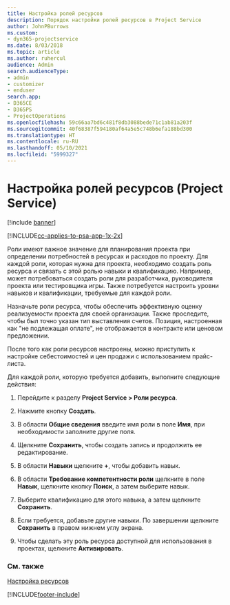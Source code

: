 ```yaml
---
title: Настройка ролей ресурсов
description: Порядок настройки ролей ресурсов в Project Service
author: JohnPBurrows
ms.custom:
- dyn365-projectservice
ms.date: 8/03/2018
ms.topic: article
ms.author: ruhercul
audience: Admin
search.audienceType:
- admin
- customizer
- enduser
search.app:
- D365CE
- D365PS
- ProjectOperations
ms.openlocfilehash: 59c66aa7bd6c481f8db3088bede71c1ab81a203f
ms.sourcegitcommit: 40f68387f594180af64a5e5c748b6efa188bd300
ms.translationtype: HT
ms.contentlocale: ru-RU
ms.lasthandoff: 05/10/2021
ms.locfileid: "5999327"
---
```

# <a name="configure-resource-roles-project-service"></a>Настройка ролей ресурсов (Project Service)

[!include [banner](../includes/psa-now-project-operations.md)]

[!INCLUDE[cc-applies-to-psa-app-1x-2x](../includes/cc-applies-to-psa-app-1x-2x.md)]

Роли имеют важное значение для планирования проекта при определении потребностей в ресурсах и расходов по проекту. Для каждой роли, которая нужна для проекта, необходимо создать роль ресурса и связать с этой ролью навыки и квалификацию. Например, может потребоваться создать роли для разработчика, руководителя проекта или тестировщика игры. Также потребуется настроить уровни навыков и квалификации, требуемые для каждой роли.  
  
 Назначьте роли ресурса, чтобы обеспечить эффективную оценку реализуемости проекта для своей организации.  Также проследите, чтобы был точно указан тип выставления счетов. Позиция, настроенная как "не подлежащая оплате", не отображается в контракте или ценовом предложении.  
  
 После того как роли ресурсов настроены, можно приступить к настройке себестоимостей и цен продажи с использованием прайс-листа.  
  
 Для каждой роли, которую требуется добавить, выполните следующие действия:  
  
1.  Перейдите к разделу **Project Service > Роли ресурса**.  
  
2.  Нажмите кнопку **Создать**.  
  
3.  В области **Общие сведения** введите имя роли в поле **Имя**, при необходимости заполните другие поля.  
  
4.  Щелкните **Сохранить**, чтобы создать запись и продолжить ее редактирование.  
  
5.  В области **Навыки** щелкните **+**, чтобы добавить навык.  
  
6.  В области **Требование компетентности роли** щелкните в поле **Навык**, щелкните кнопку **Поиск**, а затем выберите навык.  
  
7.  Выберите квалификацию для этого навыка, а затем щелкните **Сохранить**.  
  
8.  Если требуется, добавьте другие навыки. По завершении щелкните **Сохранить** в правом нижнем углу экрана.  
  
9. Чтобы сделать эту роль ресурса доступной для использования в проектах, щелкните **Активировать**.  
  
### <a name="see-also"></a>См. также  
 [Настройка ресурсов](../psa/set-up-resources.md)


[!INCLUDE[footer-include](../includes/footer-banner.md)]